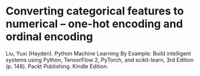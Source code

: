 # Converting categorical features to numerical – one-hot encoding and ordinal encoding

Liu, Yuxi (Hayden). Python Machine Learning By Example: Build intelligent systems using Python, TensorFlow 2, PyTorch, and scikit-learn, 3rd Edition (p. 148). Packt Publishing. Kindle Edition. 
